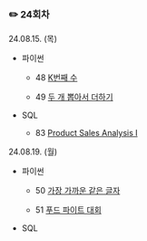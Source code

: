### ✏️ 24회차

24.08.15. (목)

- 파이썬

  - 48 [K번째 수](https://school.programmers.co.kr/learn/courses/30/lessons/42748)

  - 49 [두 개 뽑아서 더하기](https://school.programmers.co.kr/learn/courses/30/lessons/68644)

- SQL

  - 83 [Product Sales Analysis I](https://leetcode.com/problems/product-sales-analysis-i/)

24.08.19. (월)

- 파이썬

  - 50 [가장 가까운 같은 글자](https://school.programmers.co.kr/learn/courses/30/lessons/142086)

  - 51 [푸드 파이트 대회](https://school.programmers.co.kr/learn/courses/30/lessons/134240)

- SQL

</br>
